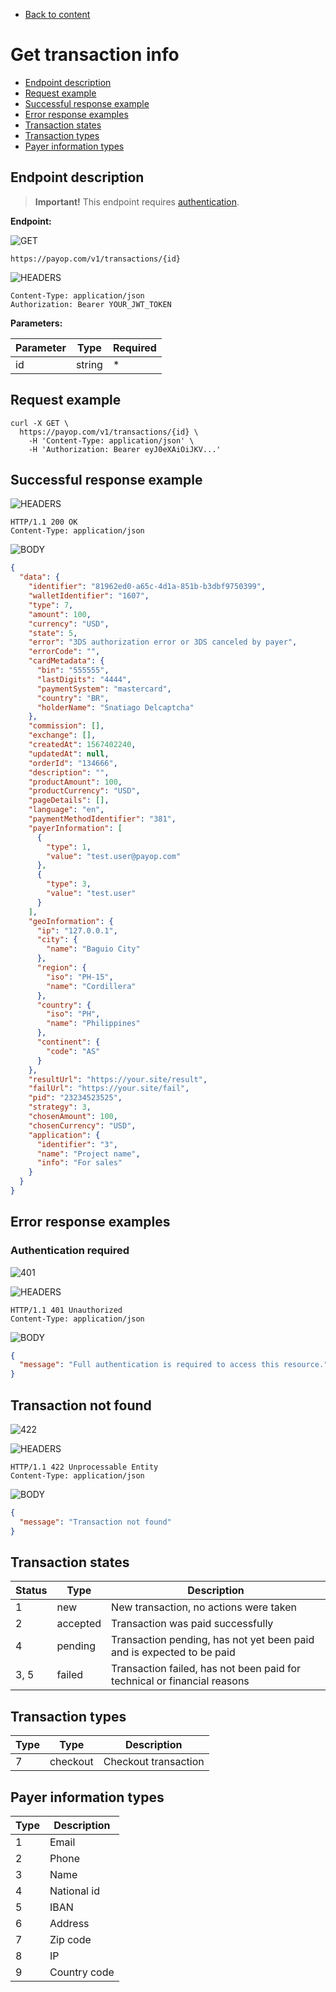 * [Back to content](../Readme.md)

# Get transaction info

* [Endpoint description](#endpoint-description)
* [Request example](#request-example)
* [Successful response example](#successful-response-example)
* [Error response examples](#error-response-examples)
* [Transaction states](#transaction-states)
* [Transaction types](#transaction-types)
* [Payer information types](#payer-information-types)

## Endpoint description

> **Important!** This endpoint requires [authentication](../Authentication/bearerAuthentication.md).

**Endpoint:**

![GET](https://img.shields.io/badge/-GET-blue?style=for-the-badge)

```shell
https://payop.com/v1/transactions/{id}
```

![HEADERS](https://img.shields.io/badge/-Headers-yellowgreen?style=for-the-badge)

```shell
Content-Type: application/json
Authorization: Bearer YOUR_JWT_TOKEN
```

**Parameters:**

Parameter | Type   | Required |
----------|--------|----------|
id        | string | *        |

## Request example

```shell
curl -X GET \
  https://payop.com/v1/transactions/{id} \
    -H 'Content-Type: application/json' \
    -H 'Authorization: Bearer eyJ0eXAiOiJKV...'
```

## Successful response example

![HEADERS](https://img.shields.io/badge/-Headers-yellowgreen?style=for-the-badge)

```shell
HTTP/1.1 200 OK
Content-Type: application/json
```

![BODY](https://img.shields.io/badge/-BODY-blueviolet?style=for-the-badge)

```json
{
  "data": {
    "identifier": "81962ed0-a65c-4d1a-851b-b3dbf9750399",
    "walletIdentifier": "1607",
    "type": 7,
    "amount": 100,
    "currency": "USD",
    "state": 5,
    "error": "3DS authorization error or 3DS canceled by payer",
    "errorCode": "",
    "cardMetadata": {
      "bin": "555555",
      "lastDigits": "4444",
      "paymentSystem": "mastercard",
      "country": "BR",
      "holderName": "Snatiago Delcaptcha"
    },
    "commission": [],
    "exchange": [],
    "createdAt": 1567402240,
    "updatedAt": null,
    "orderId": "134666",
    "description": "",
    "productAmount": 100,
    "productCurrency": "USD",
    "pageDetails": [],
    "language": "en",
    "paymentMethodIdentifier": "381",
    "payerInformation": [
      {
        "type": 1,
        "value": "test.user@payop.com"
      },
      {
        "type": 3,
        "value": "test.user"
      }
    ],
    "geoInformation": {
      "ip": "127.0.0.1",
      "city": {
        "name": "Baguio City"
      },
      "region": {
        "iso": "PH-15",
        "name": "Cordillera"
      },
      "country": {
        "iso": "PH",
        "name": "Philippines"
      },
      "continent": {
        "code": "AS"
      }
    },
    "resultUrl": "https://your.site/result",
    "failUrl": "https://your.site/fail",
    "pid": "23234523525",
    "strategy": 3,
    "chosenAmount": 100,
    "chosenCurrency": "USD",
    "application": {
      "identifier": "3",
      "name": "Project name",
      "info": "For sales"
    }
  }
}
```

## Error response examples

### Authentication required

![401](https://img.shields.io/badge/401-Unauthorized-red?style=for-the-badge)

![HEADERS](https://img.shields.io/badge/-HEADERS-yellowgreen?style=for-the-badge)

```shell
HTTP/1.1 401 Unauthorized
Content-Type: application/json
```

![BODY](https://img.shields.io/badge/-BODY-blueviolet?style=for-the-badge)

```json
{
  "message": "Full authentication is required to access this resource."
}
```

## Transaction not found

![422](https://img.shields.io/badge/422-Unprocessable%20Entity-red?style=for-the-badge)

![HEADERS](https://img.shields.io/badge/-HEADERS-yellowgreen?style=for-the-badge)

```shell
HTTP/1.1 422 Unprocessable Entity
Content-Type: application/json
```

![BODY](https://img.shields.io/badge/-BODY-blueviolet?style=for-the-badge)

```json
{
  "message": "Transaction not found"
}
```


## Transaction states

Status | Type     | Description                       |
-------|----------|-----------------------------------|
1      | new      | New transaction, no actions were taken                   |
2      | accepted | Transaction was paid successfully |
4      | pending  | Transaction pending, has not yet been paid and is expected to be paid               |
3, 5   | failed   | Transaction failed, has not been paid for technical or financial reasons                |

## Transaction types

Type | Type     | Description          |
-----|----------|----------------------|
7    | checkout | Checkout transaction |

## Payer information types

Type | Description  |
-----|--------------|
1    | Email        |
2    | Phone        |
3    | Name         |
4    | National id  |
5    | IBAN         |
6    | Address      |
7    | Zip code     |
8    | IP           |
9    | Country code |
